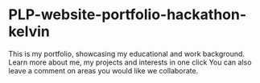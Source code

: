 # PLP-website-portfolio-hackathon-kelvin
This is my portfolio, showcasing my educational and work background.  Learn more about me, my projects and interests  in one click
You can also leave a comment on areas you would like we collaborate. 
